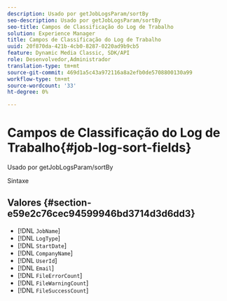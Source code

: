 ```yaml
---
description: Usado por getJobLogsParam/sortBy
seo-description: Usado por getJobLogsParam/sortBy
seo-title: Campos de Classificação do Log de Trabalho
solution: Experience Manager
title: Campos de Classificação do Log de Trabalho
uuid: 20f870da-421b-4cb0-8287-0220ad9b9cb5
feature: Dynamic Media Classic, SDK/API
role: Desenvolvedor,Administrador
translation-type: tm+mt
source-git-commit: 469d1a5c43a972116a8a2efb0de5708800130a99
workflow-type: tm+mt
source-wordcount: '33'
ht-degree: 0%

---
```



# Campos de Classificação do Log de Trabalho{#job-log-sort-fields}

Usado por getJobLogsParam/sortBy

Sintaxe

## Valores {#section-e59e2c76cec94599946bd3714d3d6dd3}

* [!DNL `JobName`]
* [!DNL `LogType`]
* [!DNL `StartDate`]
* [!DNL `CompanyName`]
* [!DNL `UserId`]
* [!DNL `Email`]
* [!DNL `FileErrorCount`]
* [!DNL `FileWarningCount`]
* [!DNL `FileSuccessCount`]

